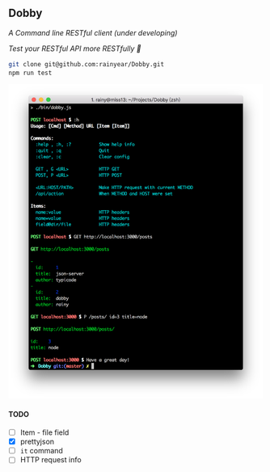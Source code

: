 Dobby
---

_A Command line RESTful client (under developing)_

_Test your RESTful API more RESTfully :beer:_

```sh
git clone git@github.com:rainyear/Dobby.git
npm run test
```

![screencast](screencast/screenshot-1.png)

#### TODO
- [ ] Item - file field
- [x] prettyjson
- [ ] `it` command
- [ ] HTTP request info

